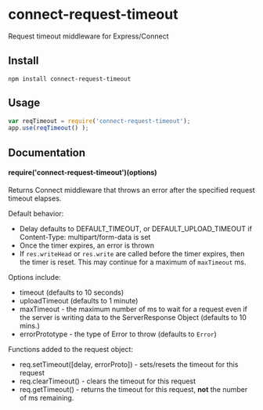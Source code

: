 connect-request-timeout
=======================

Request timeout middleware for Express/Connect

Install
-------

`npm install connect-request-timeout`

Usage
-----

```javascript
var reqTimeout = require('connect-request-timeout');
app.use(reqTimeout() );
```

Documentation
-------------

#### require('connect-request-timeout')(options)

Returns Connect middleware that throws an error after the specified request
timeout elapses.

Default behavior:
- Delay defaults to DEFAULT_TIMEOUT, or DEFAULT_UPLOAD_TIMEOUT if
	Content-Type: multipart/form-data is set
- Once the timer expires, an error is thrown
- If `res.writeHead` or `res.write` are called before the timer expires, then the
	timer is reset. This may continue for a maximum of `maxTimeout` ms.

Options include:

- timeout (defaults to 10 seconds)
- uploadTimeout (defaults to 1 minute)
- maxTimeout - the maximum number of ms to wait for a request even if the
	server is writing data to the ServerResponse Object (defaults to 10 mins.)
- errorPrototype - the type of Error to throw (defaults to `Error`)

Functions added to the request object:

- req.setTimeout([delay, errorProto]) - sets/resets the timeout for this request
- req.clearTimeout() - clears the timeout for this request
- req.getTimeout() - returns the timeout for this request, **not** the number
	of ms remaining.
